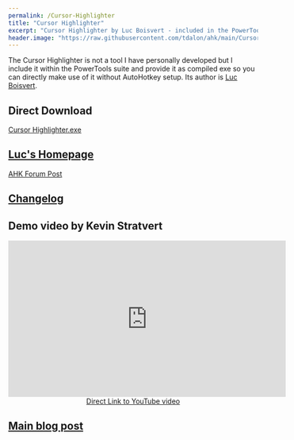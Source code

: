 ```yaml
---
permalink: /Cursor-Highlighter
title: "Cursor Highlighter"
excerpt: "Cursor Highlighter by Luc Boisvert - included in the PowerTools suite."
header.image: "https://raw.githubusercontent.com/tdalon/ahk/main/Cursor%20Highlighter.ico"
---
```

The Cursor Highlighter is not a tool I have personally developed but I include it within the PowerTools suite and provide it as compiled exe so you can directly make use of it without AutoHotkey setup.
Its author is [Luc Boisvert](https://sites.google.com/site/boisvertlab/computer-stuff/online-teaching/cursor-highlighter-changelog).

## Direct Download

[Cursor Highlighter.exe](https://github.com/tdalon/ahk/raw/main/PowerTools/Cursor%20Highlighter.exe)

## [Luc's Homepage](https://sites.google.com/site/boisvertlab/computer-stuff/online-teaching)

[AHK Forum Post](https://www.autohotkey.com/boards/viewtopic.php?f=6&t=78701)

## [Changelog](https://sites.google.com/site/boisvertlab/computer-stuff/online-teaching/cursor-highlighter-changelog)

## Demo video by Kevin Stratvert

<div align="center"><iframe width="560" height="315" src="https://www.youtube.com/embed/kwSqtNvT7to" frameborder="0" allow="accelerometer; autoplay; encrypted-media; gyroscope; picture-in-picture" allowfullscreen></iframe><br><a href="https://www.youtube.com/watch?v=kwSqtNvT7to&feature=youtu.be&t=479">Direct Link to YouTube video</a></div>

## [Main blog post](https://tdalon.blogspot.com/2020/10/cursor-highlighter.html)
